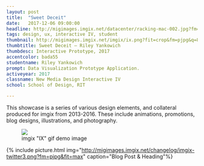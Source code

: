 ```yaml
---
layout: post
title:  "Sweet Deceit"
date:   2017-12-06 09:00:00
headline: http://migimages.imgix.net/datacenter/racking-mac-002.jpg?fm=pjpg&h=400&fit=crop&crop=entropy&auto=format
tags: design, ux, interactive IV, student
thumbnail: http://migimages.imgix.net/imgix/ix.png?fit=crop&fm=pjpg&q=85&chromasub=444
thumbtitle: Sweet Deceit – Riley Yankowich
thumbdesc: Interactive Prototype, 2017
accentcolor: bada55
studentname: Riley Yankowich
prompt: Data Visualization Prototype Application.
activeyear: 2017
classname: New Media Design Interactive IV
school: School of Design, RIT

---
```


<section>
<p>This showcase is a series of various design elements, and collateral produced for imgix from 2013-2016. These include animations, promotions, blog designs, illustrations, and photography. </p>
<figure>
<img src="http://migimages.imgix.net/gif/ixani.gif">
<figcaption>
	imgix "IX" gif demo image
</figcaption>
</figure>


{% include picture.html img="http://migimages.imgix.net/changelog/imgix-twitter3.png?fm=pjpg&fit=max" caption="Blog Post & Heading"%}
